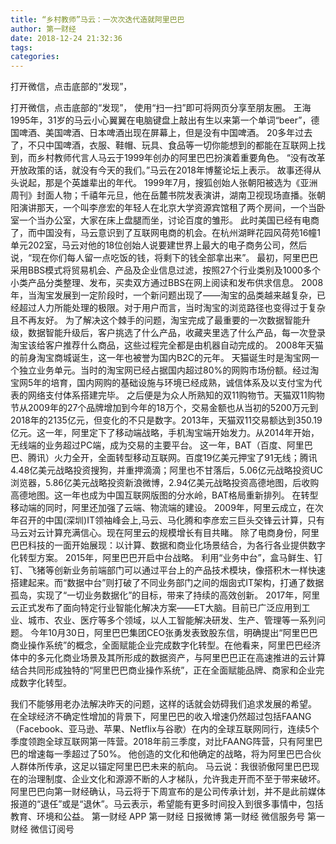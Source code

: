 ```yaml
---
title: “乡村教师”马云：一次次迭代造就阿里巴巴
author: 第一财经
date: 2018-12-24 21:32:36
tags: 
categories: 
---
```

打开微信，点击底部的“发现”，
<!-- more -->
打开微信，点击底部的“发现”，
使用“扫一扫”即可将网页分享至朋友圈。
王海
1995年，31岁的马云小心翼翼在电脑键盘上敲出有生以来第一个单词“beer”，德国啤酒、美国啤酒、日本啤酒出现在屏幕上，但是没有中国啤酒。
20多年过去了，不只中国啤酒，衣服、鞋帽、玩具、食品等一切你能想到的都能在互联网上找到，而乡村教师代言人马云于1999年创办的阿里巴巴扮演着重要角色。
“没有改革开放政策的话，就没有今天的我们。”马云在2018年博鳌论坛上表示。
故事还得从头说起，那是个英雄辈出的年代。
1999年7月，搜狐创始人张朝阳被选为《亚洲周刊》封面人物；千禧年元旦，他在岳麓书院发表演讲，湖南卫视现场直播。张朝阳演讲那天，一个叫李彦宏的年轻人在北京大学资源宾馆租了两个房间，一个当卧室一个当办公室，大家在床上盘腿而坐，讨论百度的雏形。
此时美国已经有电商了，而中国没有，马云意识到了互联网电商的机会。在杭州湖畔花园风荷苑16幢1单元202室，马云对他的18位创始人说要建世界上最大的电子商务公司，然后说，“现在你们每人留一点吃饭的钱，将剩下的钱全部拿出来”。
最初，阿里巴巴采用BBS模式将贸易机会、产品及企业信息过滤，按照27个行业类别及1000多个小类产品分类整理、发布，买卖双方通过BBS在网上阅读和发布供求信息。
2008年，当淘宝发展到一定阶段时，一个新问题出现了——淘宝的品类越来越复杂，已经超过人力所能处理的极限。对于用户而言，当时淘宝的浏览路径也变得过于复杂且不再友好。
为了解决这个棘手的问题，淘宝完成了最重要的一次数据智能升级，数据智能升级后，客户挑选了什么产品，收藏夹里选了什么产品，每一次登录淘宝该给客户推荐什么商品，这些过程完全都是由机器自动完成的。
2008年天猫的前身淘宝商城诞生，这一年也被誉为国内B2C的元年。
天猫诞生时是淘宝网一个独立业务单元。当时的淘宝网已经占据国内超过80%的网购市场份额。经过淘宝网5年的培育，国内网购的基础设施与环境已经成熟，诚信体系及以支付宝为代表的网络支付体系搭建完毕。
之后便是为众人所熟知的双11购物节。天猫双11购物节从2009年的27个品牌增加到今年的18万个，交易金额也从当初的5200万元到2018年的2135亿元，但变化的不只是数字。2013年，天猫双11交易额达到350.19亿元。这一年，阿里定下了移动端战略，手机淘宝端开始发力。从2014年开始，无线端的业务超过PC端，成为交易的主要平台。
这一年，BAT（百度、阿里巴巴、腾讯）火力全开，全面转型移动互联网。百度19亿美元押宝了91无线；腾讯4.48亿美元战略投资搜狗，并重押滴滴；阿里也不甘落后，5.06亿元战略投资UC浏览器，5.86亿美元战略投资新浪微博，2.94亿美元战略投资高德地图，后收购高德地图。这一年也成为中国互联网版图的分水岭，BAT格局重新排列。
在转型移动端的同时，阿里还加强了云端、物流端的建设。
2009年，阿里云成立，在次年召开的中国(深圳)IT领袖峰会上,马云、马化腾和李彦宏三巨头交锋云计算，只有马云对云计算充满信心。现在阿里云的规模增长有目共睹。
除了电商身份，阿里巴巴科技的一面开始展现：以计算、数据和商业化场景结合，为各行各业提供数字化转型方案。
2015年，阿里巴巴开启中台战略。
利用“业务中台”，盒马鲜生、钉钉、飞猪等创新业务前端部门可以通过平台上的产品技术模块，像搭积木一样快速搭建起来。而“数据中台”则打破了不同业务部门之间的烟囱式IT架构，打通了数据孤岛，实现了“一切业务数据化”的目标，带来了持续的高效创新。
2017年，阿里云正式发布了面向特定行业智能化解决方案——ET大脑。目前已广泛应用到工业、城市、农业、医疗等多个领域，以人工智能解决研发、生产、管理等一系列问题。
今年10月30日，阿里巴巴集团CEO张勇发表致股东信，明确提出“阿里巴巴商业操作系统”的概念，全面赋能企业完成数字化转型。在他看来，阿里巴巴经济体中的多元化商业场景及其所形成的数据资产，与阿里巴巴正在高速推进的云计算结合共同形成独特的“阿里巴巴商业操作系统”，正在全面赋能品牌、商家和企业完成数字化转型。
 
 
我们不能够用老办法解决昨天的问题，这样的话就会妨碍我们追求发展的希望。
在全球经济不确定性增加的背景下，阿里巴巴的收入增速仍然超过包括FAANG（Facebook、亚马逊、苹果、Netflix与谷歌）在内的全球互联网同行，连续5个季度领跑全球互联网第一阵营。2018年前三季度，对比FAANG阵营，只有阿里巴巴的增速每一季超过了50%。
他创造的文化和他确定的战略，将为阿里巴巴合伙人群体所传承，这足以锚定阿里巴巴未来的航向。
马云说：我很骄傲阿里巴巴现在的治理制度、企业文化和源源不断的人才梯队，允许我走开而不至于带来破坏。
阿里巴巴向第一财经确认，马云将于下周宣布的是公司传承计划，并不是此前媒体报道的“退任”或是“退休”。马云表示，希望能有更多时间投入到很多事情中，包括教育、环境和公益。
第一财经
APP
第一财经
日报微博
第一财经
微信服务号
第一财经
微信订阅号
